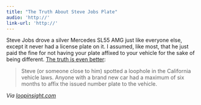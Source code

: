 ```yaml
---
title: "The Truth About Steve Jobs Plate"
audio: 'http://'
link-url: 'http://'
---
```

<p>Steve Jobs drove a silver Mercedes SL55 AMG just like everyone else, except it never had a license plate on it. I assumed, like most, that he just paid the fine for not having your plate affixed to your vehicle for the sake of being different. <a href="http://www.itwire.com/it-people-news/enterprise/50649-the-truth-about-steve-jobs-number-plate">The truth is even better</a>:</p>
<blockquote><p>Steve (or someone close to him) spotted a loophole in the California vehicle laws.  Anyone with a brand new car had a maximum of six months to affix the issued number plate to the vehicle.</p></blockquote>
<p><em>Via <a href="http://www.loopinsight.com/2011/10/26/explaining-steves-tagless-mercedes/">loopinsight.com</a></em></p>
